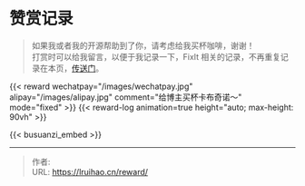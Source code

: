 # 赞赏记录


> 如果我或者我的开源帮助到了你，请考虑给我买杯咖啡，谢谢！\
> 打赏时可以给我留言，以便于我记录一下，FixIt 相关的记录，不再重复记录在本页，[传送门](https://fixit.lruihao.cn/contributing/overview/#sponsor)。

{{< reward wechatpay="/images/wechatpay.jpg" alipay="/images/alipay.jpg" comment="给博主买杯卡布奇诺～" mode="fixed" >}}
{{< reward-log animation=true height="auto; max-height: 90vh" >}}

{{< busuanzi_embed >}}


---

> 作者: <no value>  
> URL: https://lruihao.cn/reward/  


